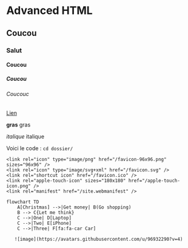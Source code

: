 # Advanced HTML

## Coucou

### Salut

#### Coucou

##### Coucou

###### Coucouc

[Lien](www.google.fr)


**gras** gras

_italique_ italique

Voici le code : `cd dossier/`

```
<link rel="icon" type="image/png" href="/favicon-96x96.png" sizes="96x96" />
<link rel="icon" type="image/svg+xml" href="/favicon.svg" />
<link rel="shortcut icon" href="/favicon.ico" />
<link rel="apple-touch-icon" sizes="180x180" href="/apple-touch-icon.png" />
<link rel="manifest" href="/site.webmanifest" />
```

```mermaid
flowchart TD
    A[Christmas] -->|Get money| B(Go shopping)
    B --> C{Let me think}
    C -->|One| D[Laptop]
    C -->|Two| E[iPhone]
    C -->|Three| F[fa:fa-car Car]

   ![image](https://avatars.githubusercontent.com/u/96932290?v=4)
